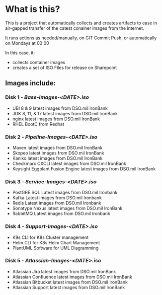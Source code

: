 # What is this?

This is a project that automatically collects and creates artifacts to ease in air-gapped transfer of the catest conainer images from the internet.

It runs actions as needed/manually, on GIT Commit Push, or automatically on Mondays at 00:00 

In this case, it:

- collects container images
- creates a set of ISO Files for release on Sharepoint

## Images include:

### Disk 1 - _Base-Images-\<DATE>.iso_

- UBI 8 & 9 latest images from DSO.mil IronBank
- JDK 8, 11, & 17 latest images from DSO.mil IronBank
- nginx latest images from DSO.mil IronBank
- RHEL BootC from Redhat

### Disk 2 - _Pipeline-Images-\<DATE>.iso_

- Maven latest images from DSO.mil IronBank
- Skopeo latest images from DSO.mil IronBank
- Kaniko latest images from DSO.mil IronBank
- Checkmarx CXCLI latest images from DSO.mil IronBank
- Keysight Eggplant Fusion Engine latest images from DSO.mil IronBank

### Disk 3 - _Service-Images-\<DATE>.iso_

- PostGRE SQL Latest images from DSO.mil Ironbank
- Kafka Latest images from DSO.mil Ironbank
- Redis Latest images from DSO.mil Ironbank
- Sonatype Nexus latest images from DSO.mil IronBank
- RabbitMQ Latest images from DSO.mil Ironbank

### Disk 4 - _Support-Images-\<DATE>.iso_

- K9s CLI for K8s Cluster management
- Helm CLI for K8s Helm Chart Management
- PlantUML Software for UML Diagramming

### Disk 5 - _Atlassian-Images-\<DATE>.iso_

- Atlassian Jira latest images from DSO.mil IronBank
- Atlassian Confluence latest images from DSO.mil IronBank
- Atlassian Bitbucket latest images from DSO.mil IronBank
- Atlassian Support latest images from DSO.mil IronBank